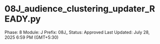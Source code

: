 # 08J_audience_clustering_updater_READY.py

Phase: 8
Module: J
Prefix: 08J_
Status: Approved
Last Updated: July 28, 2025 6:59 PM (GMT+5:30)

